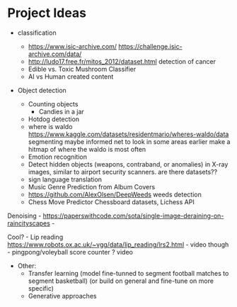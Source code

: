 # Project Ideas
- classification
    - https://www.isic-archive.com/ https://challenge.isic-archive.com/data/
    - http://ludo17.free.fr/mitos_2012/dataset.html detection of cancer
    - Edible vs. Toxic Mushroom Classifier
    - AI vs Human created content
 
      
- Object detection
    - Counting objects
        - Candies in a jar
    - Hotdog detection
    - where is waldo https://www.kaggle.com/datasets/residentmario/wheres-waldo/data segmenting maybe informed net to look in some areas earlier make a hitmap of where the waldo is most often 
    - Emotion recognition
    - Detect hidden objects (weapons, contraband, or anomalies) in X-ray images, similar to airport security scanners. are there datasets??
    - sign language translation
    - Music Genre Prediction from Album Covers
    - https://github.com/AlexOlsen/DeepWeeds weeds detection
    - Chess Move Predictor Chessboard datasets, Lichess API

 
Denoising 
    - https://paperswithcode.com/sota/single-image-deraining-on-raincityscapes
    - 
    
Cool?
    - Lip reading https://www.robots.ox.ac.uk/~vgg/data/lip_reading/lrs2.html - video though 
    - pingpong/voleyball score counter ? video 
    
- Other:
    - Transfer learning (model fine-tunned to segment football matches to segment basketball) (or build on general and fine-tune on more specific)
    - Generative approaches
